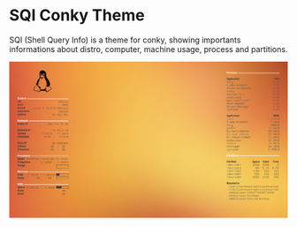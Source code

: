 # SQI Conky Theme

SQI (Shell Query Info) is a theme for conky, showing importants informations
about distro, computer, machine usage, process and partitions.

![Screenshot](screenshot.png)